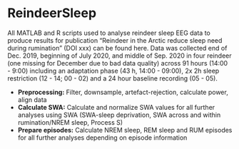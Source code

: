 # ReindeerSleep

All MATLAB and R scripts used to analyse reindeer sleep EEG data to produce results for publication “Reindeer in the Arctic reduce sleep need during rumination” (DOI xxx) can be found here.
Data was collected end of Dec. 2019, beginning of July 2020, and middle of Sep. 2020 in four reindeer (one missing for December due to bad data quality) across 91 hours (14:00 - 9:00) including an adaptation phase (43 h, 14:00 - 09:00), 2x 2h sleep restriction (12 - 14; 00 - 02) and a 24 hour baseline recording (05 - 05).  



- **Preprocessing:** Filter, downsample, artefact-rejection, calculate power, align data   
- **Calculate SWA:** Calculate and normalize SWA values for all further analyses using SWA (SWA-sleep deprivation, SWA across and within rumination/NREM sleep, Process S)   
- **Prepare episodes:** Calculate NREM sleep, REM sleep and RUM episodes for all further analyses depending on episode information  
